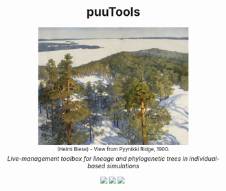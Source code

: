 <h1 align="center">puuTools</h1>
<p align="center">
    <kbd>
    <img src="pic.jpg" width=350>
    </kbd>
    <br/>
    <sup>(Helmi Biese) - View from Pyynikki Ridge, 1900.</sup>
    <br/>
    <em>Live-management toolbox for lineage and phylogenetic trees in individual-based simulations</em>
    <br/><br/>
    <a href="https://github.com/charlesrocabert/Evo2Sim/releases/latest"><img src="https://img.shields.io/badge/version- 1.1.0-green.svg" /></a>&nbsp;<a href="https://github.com/charlesrocabert/Evo2Sim/releases/latest"><img src="https://img.shields.io/badge/build-passing-green.svg" /></a>&nbsp;<a href="https://www.gnu.org/licenses/gpl-3.0"><img src="https://img.shields.io/badge/license-GPL v3-blue.svg" /></a>&nbsp;
</p>
